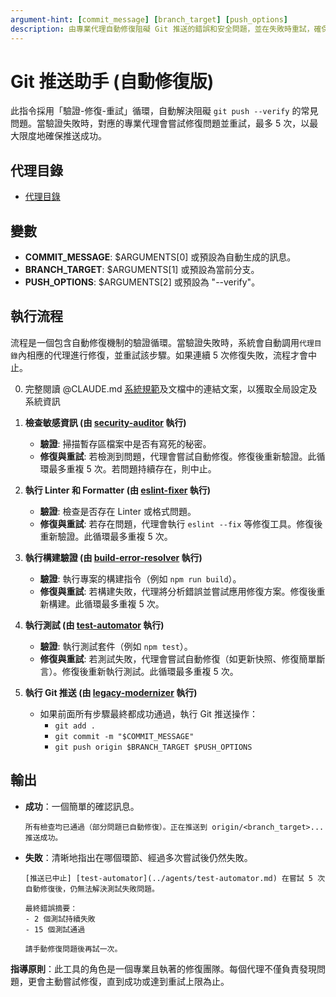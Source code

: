 ```yaml
---
argument-hint: [commit_message] [branch_target] [push_options]
description: 由專業代理自動修復阻礙 Git 推送的錯誤和安全問題，並在失敗時重試，確保成功推送。
---
```


# Git 推送助手 (自動修復版)

此指令採用「驗證-修復-重試」循環，自動解決阻礙 `git push --verify` 的常見問題。當驗證失敗時，對應的專業代理會嘗試修復問題並重試，最多 5 次，以最大限度地確保推送成功。

## 代理目錄

- [代理目錄](/Users/chun/Documents/PennineWMS/online-stock-control-system/.claude/agents)

## 變數

- **COMMIT_MESSAGE**: $ARGUMENTS[0] 或預設為自動生成的訊息。
- **BRANCH_TARGET**: $ARGUMENTS[1] 或預設為當前分支。
- **PUSH_OPTIONS**: $ARGUMENTS[2] 或預設為 "--verify"。

## 執行流程

流程是一個包含自動修復機制的驗證循環。當驗證失敗時，系統會自動調用`代理目錄`內相應的代理進行修復，並重試該步驟。如果連續 5 次修復失敗，流程才會中止。

0. 完整閱讀 @CLAUDE.md [系統規範](../../CLAUDE.local.md)及文檔中的連結文案，以獲取全局設定及系統資訊

1. **檢查敏感資訊 (由 [security-auditor](../agents/security-auditor.md) 執行)**
   - **驗證**: 掃描暫存區檔案中是否有寫死的秘密。
   - **修復與重試**: 若檢測到問題，代理會嘗試自動修復。修復後重新驗證。此循環最多重複 5 次。若問題持續存在，則中止。

2. **執行 Linter 和 Formatter (由 [eslint-fixer](../agents/eslint-fixer.md) 執行)**
   - **驗證**: 檢查是否存在 Linter 或格式問題。
   - **修復與重試**: 若存在問題，代理會執行 `eslint --fix` 等修復工具。修復後重新驗證。此循環最多重複 5 次。

3. **執行構建驗證 (由 [build-error-resolver](../agents/build-error-resolver.md) 執行)**
   - **驗證**: 執行專案的構建指令（例如 `npm run build`）。
   - **修復與重試**: 若構建失敗，代理將分析錯誤並嘗試應用修復方案。修復後重新構建。此循環最多重複 5 次。

4. **執行測試 (由 [test-automator](../agents/test-automator.md) 執行)**
   - **驗證**: 執行測試套件（例如 `npm test`）。
   - **修復與重試**: 若測試失敗，代理會嘗試自動修復（如更新快照、修復簡單斷言）。修復後重新執行測試。此循環最多重複 5 次。

5. **執行 Git 推送 (由 [legacy-modernizer](../agents/legacy-modernizer.md) 執行)**
   - 如果前面所有步驟最終都成功通過，執行 Git 推送操作：
     - `git add .`
     - `git commit -m "$COMMIT_MESSAGE"`
     - `git push origin $BRANCH_TARGET $PUSH_OPTIONS`

## 輸出

- **成功**：一個簡單的確認訊息。
  ```
  所有檢查均已通過（部分問題已自動修復）。正在推送到 origin/<branch_target>...
  推送成功。
  ```
- **失敗**：清晰地指出在哪個環節、經過多次嘗試後仍然失敗。

  ```
  [推送已中止] [test-automator](../agents/test-automator.md) 在嘗試 5 次自動修復後，仍無法解決測試失敗問題。

  最終錯誤摘要：
  - 2 個測試持續失敗
  - 15 個測試通過

  請手動修復問題後再試一次。
  ```

**指導原則**：此工具的角色是一個專業且執著的修復團隊。每個代理不僅負責發現問題，更會主動嘗試修復，直到成功或達到重試上限為止。
